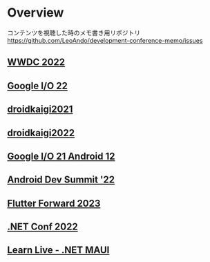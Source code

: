 # Overview

コンテンツを視聴した時のメモ書き用リポジトリ<br>
https://github.com/LeoAndo/development-conference-memo/issues<br>

## [WWDC 2022](https://github.com/LeoAndo/development-conference-memo/labels/WWDC%202022)

## [Google I/O 22](https://github.com/LeoAndo/development-conference-memo/issues?q=is%3Aissue+is%3Aopen+label%3A%22Google+I%2FO+22%22)

## [droidkaigi2021 ](https://github.com/LeoAndo/development-conference-memo/issues?q=is%3Aissue+is%3Aopen+label%3Adroidkaigi2021)

## [droidkaigi2022](https://github.com/LeoAndo/development-conference-memo/issues?q=is%3Aissue+is%3Aopen+label%3Adroidkaigi2022)

## [Google I/O 21 Android 12](https://github.com/LeoAndo/development-conference-memo/issues?q=is%3Aissue+is%3Aopen+label%3A%22Google+I%2FO+21+Android+12%22)

## [Android Dev Summit '22](https://github.com/LeoAndo/development-conference-memo/labels/android-dev-summit-2022)

## [Flutter Forward 2023](https://github.com/LeoAndo/development-conference-memo/labels/Flutter%20Forward%202023)
## [.NET Conf 2022](https://github.com/LeoAndo/development-conference-memo/labels/.NET%20Conf%202022)
## [Learn Live - .NET MAUI](https://github.com/LeoAndo/development-conference-memo/labels/Learn%20Live%20-%20.NET%20MAUI)
